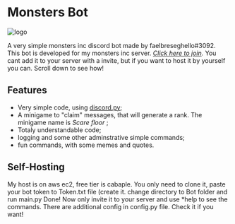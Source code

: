 # **Monsters Bot**
  ![logo](https://cdn.discordapp.com/avatars/732279511663771719/38b60ffd2fce04ea1e607179acf70a79.png?size=128)

 A very simple monsters inc discord bot made by faelbreseghello#3092.
 This bot is developed for my monsters inc server. *[Click here to join](https://discord.gg/ZgSayUW).*
 You cant add it to your server with a invite, but if you want to host it by yourself you can. Scroll down to see how!
 
 
 ## Features
 * Very simple code, using [discord.py](https://github.com/Rapptz/discord.py);
 * A minigame to "claim" messages, that will generate a rank.  The minigame name is *Scare floor* ;
 * Totaly understandable code;
 * logging and some other adminstrative simple commands;
 * fun commands, with some memes and quotes.
 
 ## Self-Hosting
 My host is on aws ec2, free tier is cabaple.
 You only need to clone it, paste your bot token to Token.txt file (create it.
 change directory to Bot folder and run main.py
 Done! Now only invite it to your server and use \*help to see the commands.
 There are additional config in config.py file. Check it if you want!
